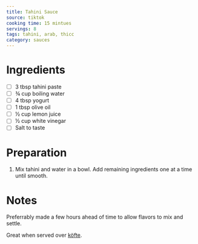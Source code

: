 ```yaml
---
title: Tahini Sauce
source: tiktok
cooking time: 15 mintues
servings: 8
tags: tahini, arab, thicc
category: sauces
---
```



Ingredients
===========

* [ ] 3 tbsp tahini paste
* [ ] ¾ cup boiling water
* [ ] 4 tbsp yogurt
* [ ] 1 tbsp olive oil
* [ ] ½ cup lemon juice
* [ ] ½ cup white vinegar
* [ ] Salt to taste

Preparation
===========
1. Mix tahini and water in a bowl. Add remaining ingredients one at a time until smooth.

Notes
=====

Preferrably made a few hours ahead of time to allow flavors to mix and settle.

Great when served over [köfte](../entrees/kofte.md).
